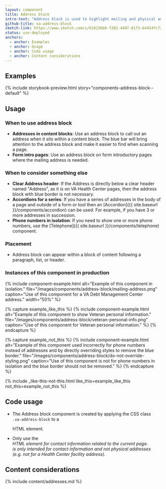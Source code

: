 ```yaml
---
layout: component
title: Address block
intro-text: "Address block is used to highlight mailing and physical addresses and contact information for VA facilities (with some notable exceptions). It can also be used to display personal information we may have for a Veteran."
github-title: va-address-block
sketch-link: https://www.sketch.com/s/610156b6-f281-4497-81f3-64454fc72156/p/ED3DB453-483F-49DD-A3EE-53294CE40CCD
status: use-deployed
anchors:
  - anchor: Examples
  - anchor: Usage
  - anchor: Code usage
  - anchor: Content considerations
---
```


## Examples

{% include storybook-preview.html story="components-address-block--default" %}

## Usage

### When to use address block

* **Addresses in content blocks**: Use an address block to call out an address when it sits within a content block. The blue bar will bring attention to the address block and make it easier to find when scanning a page.
* **Form intro pages**: Use an address block on form introductory pages where the mailing address is needed.

### When to consider something else

* **Clear Address header**: If the Address is directly below a clear header named "Address", as it is on VA Health Center pages, then the address block with blue border is not necessary.
* **Accordions for a series**: If you have a series of addresses in the body of a page and outside of a form or tool then an [Accordion]({{ site.baseurl }}/components/accordion) can be used. For example, if you have 3 or more addresses in succession.  
* **Phone numbers in isolation**: If you need to show one or more phone numbers, use the [Telephone]({{ site.baseurl }}/components/telephone) component.

### Placement

* Address block can appear within a block of content following a paragraph, list, or header.


### Instances of this component in production

{% include component-example.html alt="Example of this component in isolation." file="/images/components/address-block/mailing-address.png" caption="Use of this component for a VA Debt Management Center address." width="50%" %}

{% capture example_like_this %}
  {% include component-example.html alt="Example of this component to show Veteran personal information." file="/images/components/address-block/veteran-personal-info.png" caption="Use of this component for Veteran personal information." %}
{% endcapture %}


{% capture example_not_this %}
  {% include component-example.html alt="Example of this component used incorrectly for phone numbers instead of addresses and by directly overriding styles to remove the blue border." file="/images/components/address-block/do-not-override-styling.png" caption="Use of this component is not for phone numbers in isolation and the blue border should not be removed." %}
{% endcapture %}

{% include _like-this-not-this.html like_this=example_like_this not_this=example_not_this %}

## Code usage

* The Address block component is created by applying the CSS class <code>.va-address-block</code> to a <code><p></code> HTML element.
* Only use the <a href="https://developer.mozilla.org/en-US/docs/Web/HTML/Element/address"><code><address></code></a> HTML element for contact information related to the current page. <code><address></code> is only intended for contact information and not physical addresses (e.g. not for a Health Center facility address).


## Content considerations

{% include content/addresses.md %}
